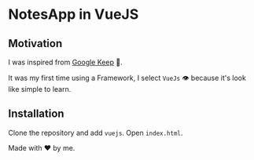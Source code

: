 # NotesApp in VueJS

## Motivation

I was inspired from [Google Keep](https://keep.google.com) 📝.

It was my first time using a Framework, I select `VueJs` 👁 because it's look like simple to learn.

## Installation

Clone the repository and add `vuejs`.
Open `index.html`.

Made with ❤️ by me.
